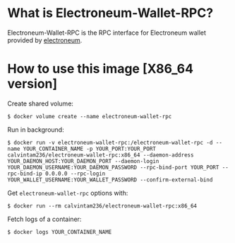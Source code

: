 # What is Electroneum-Wallet-RPC?

Electroneum-Wallet-RPC is the RPC interface for Electroneum wallet provided by [electroneum](https://github.com/electroneum/electroneum).

# How to use this image [X86_64 version]

Create shared volume:

```console
$ docker volume create --name electroneum-wallet-rpc
```

Run in background:

```console
$ docker run -v electroneum-wallet-rpc:/electroneum-wallet-rpc -d --name YOUR_CONTAINER_NAME -p YOUR_PORT:YOUR_PORT calvintam236/electroneum-wallet-rpc:x86_64 --daemon-address YOUR_DAEMON_HOST:YOUR_DAEMON_PORT --daemon-login YOUR_DAEMON_USERNAME:YOUR_DAEMON_PASSWORD --rpc-bind-port YOUR_PORT --rpc-bind-ip 0.0.0.0 --rpc-login YOUR_WALLET_USERNAME:YOUR_WALLET_PASSWORD --confirm-external-bind
```

Get `electroneum-wallet-rpc` options with:

```console
$ docker run --rm calvintam236/electroneum-wallet-rpc:x86_64
```

Fetch logs of a container:

```console
$ docker logs YOUR_CONTAINER_NAME
```
